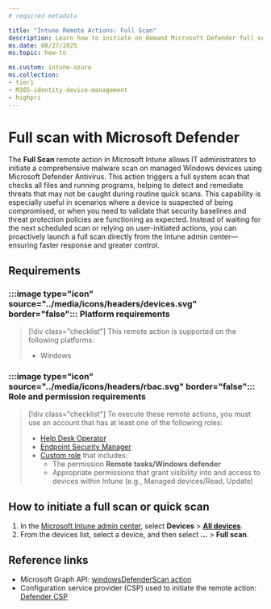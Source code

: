 ```yaml
---
# required metadata

title: "Intune Remote Actions: Full Scan"
description: Learn how to initiate on demand Microsoft Defender full scan with Microsoft Intune.
ms.date: 08/27/2025
ms.topic: how-to

ms.custom: intune-azure
ms.collection:
- tier1
- M365-identity-device-management
- highpri
---
```


# Full scan with Microsoft Defender

The **Full Scan** remote action in Microsoft Intune allows IT administrators to initiate a comprehensive malware scan on managed Windows devices using Microsoft Defender Antivirus. This action triggers a full system scan that checks all files and running programs, helping to detect and remediate threats that may not be caught during routine quick scans.
This capability is especially useful in scenarios where a device is suspected of being compromised, or when you need to validate that security baselines and threat protection policies are functioning as expected. Instead of waiting for the next scheduled scan or relying on user-initiated actions, you can proactively launch a full scan directly from the Intune admin center—ensuring faster response and greater control.

## Requirements

### :::image type="icon" source="../media/icons/headers/devices.svg" border="false"::: Platform requirements

> [!div class="checklist"]
> This remote action is supported on the following platforms:
>
> - Windows

### :::image type="icon" source="../media/icons/headers/rbac.svg" border="false"::: Role and permission requirements

> [!div class="checklist"]
> To execute these remote actions, you must use an account that has at least one of the following roles:
>
> - [Help Desk Operator][INT-R1]
> - [Endpoint Security Manager][INT-R4]
> - [Custom role][INT-RC] that includes:
>   - The permission **Remote tasks/Windows defender**
>   - Appropriate permissions that grant visibility into and access to devices within Intune (e.g., Managed devices/Read, Update)

## How to initiate a full scan or quick scan

1. In the [Microsoft Intune admin center][INT-AC], select **Devices** > [**All devices**][INT-ALLD].
1. From the devices list, select a device, and then select **...** > **Full scan**.

## Reference links

- Microsoft Graph API: [windowsDefenderScan action][GRAPH-1]
- Configuration service provider (CSP) used to initiate the remote action: [Defender CSP][CSP-1]

<!--links-->

<!-- admin center links -->

[INT-AC]: https://go.microsoft.com/fwlink/?linkid=2109431
[INT-ALLD]: https://go.microsoft.com/fwlink/?linkid=2333814

<!-- role links -->

[INT-R1]: /intune/intune-service/fundamentals/role-based-access-control-reference#help-desk-operator
[INT-RC]: /intune/intune-service/fundamentals/create-custom-role
[INT-R4]: /intune/intune-service/fundamentals/role-based-access-control-reference#endpoint-security-manager

<!-- API links -->

[GRAPH-1]: /graph/api/intune-devices-manageddevice-windowsdefenderscan

[CSP-1]: /windows/client-management/mdm/defender-csp
